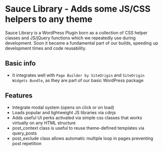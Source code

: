 # Sauce Library - Adds some JS/CSS helpers to any theme
Sauce Library is a WordPress Plugin born as a collection of CSS helper classes and JS/jQuery functions which we repeatedly use during development. Soon it became a fundamental part of our builds, speeding up development times and code reusability.

## Basic info
* It integrates well with `Page Builder by SiteOrigin` and `SiteOrigin Widgets Bundle`, as they are part of our basic WordPress package

## Features
* Integrate modal system (opens on click or on load)
* Loads popular and lightweight JS libraries via cdnjs
* Adds useful UI perks activated via simple css classes that works virtually on any HTML structure
* post_context class is useful to reuse theme-defined templates via query_posts
* post_exclude class allows automatic multiple loop in pages preventing post repetition

